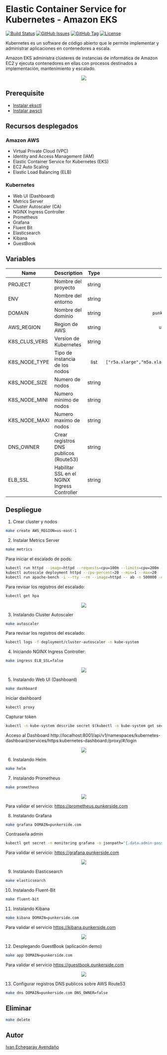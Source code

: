 # Elastic Container Service for Kubernetes - Amazon EKS

[![Build Status](https://travis-ci.org/punkerside/kubernetes-demo.svg?branch=master)](https://travis-ci.org/punkerside/kubernetes-demo)
[![GitHub Issues](https://img.shields.io/github/issues/punkerside/kubernetes-demo.svg)](https://github.com/punkerside/kubernetes-demo/issues)
[![GitHub Tag](https://img.shields.io/github/tag-date/punkerside/kubernetes-demo.svg?style=plastic)](https://github.com/punkerside/kubernetes-demo/tags/)
[![License](https://img.shields.io/badge/License-Apache%202.0-blue.svg)](https://opensource.org/licenses/Apache-2.0)

Kubernetes es un software de código abierto que le permite implementar y administrar aplicaciones en contenedores a escala.

Amazon EKS administra clústeres de instancias de informática de Amazon EC2 y ejecuta contenedores en ellas con procesos destinados a implementación, mantenimiento y escalado.

<p align="center">
  <img src="docs/img/architecture.png">
</p>

## Prerequisite

* [Instalar eksctl](https://eksctl.io/introduction/installation/)
* [Instalar awscli](https://docs.aws.amazon.com/cli/latest/userguide/cli-chap-install.html)

## Recursos desplegados

### Amazon AWS

* Virtual Private Cloud (VPC)
* Identity and Access Management (IAM)
* Elastic Container Service for Kubernetes (EKS)
* EC2 Auto Scaling
* Elastic Load Balancing (ELB)

### Kubernetes

* Web UI (Dashboard)
* Metrics Server
* Cluster Autoscaler (CA)
* NGINX Ingress Controller
* Prometheus
* Grafana
* Fluent Bit
* Elasticsearch
* Kibana
* GuestBook

## Variables

| Name | Description | Type | Default | Required |
|------|-------------|:----:|:-----:|:-----:|
| PROJECT | Nombre del proyecto | string | `eks` | no |
| ENV | Nombre del entorno | string | `staging` | no |
| DOMAIN | Nombre del dominio | string | `punkerside.com` | no |
| AWS_REGION | Region de AWS | string | `us-east-1` | no |
| K8S_CLUS_VERS | Version de Kubernetes | string | `1.15` | no |
| K8S_NODE_TYPE | Tipo de instancia de los nodos | list | `["r5a.xlarge","m5a.xlarge","r5.xlarge","m5.xlarge"]` | no |
| K8S_NODE_SIZE | Numero de nodos | string | `2` | no |
| K8S_NODE_MINI | Numero minimo de nodos | string | `1` | no |
| K8S_NODE_MAXI | Numero maximo de nodos | string | `6` | no |
| DNS_OWNER | Crear registros DNS publicos (Route53) | string | `true` | no |
| ELB_SSL | Habilitar SSL en el NGINX Ingress Controller | string | `true` | no |

## Despliegue

1. Crear cluster y nodos

```bash
make create AWS_REGION=us-east-1
```

2. Instalar Metrics Server

```bash
make metrics
```

Para iniciar el escalado de pods:

```bash
kubectl run httpd --image=httpd --requests=cpu=100m --limits=cpu=200m --expose --port=80
kubectl autoscale deployment httpd --cpu-percent=20 --min=1 --max=20
kubectl run apache-bench -i --tty --rm --image=httpd -- ab -n 500000 -c 1000 http://httpd.default.svc.cluster.local/
```

Para revisar los registros del escalado:

```bash
kubectl get hpa
```

<p align="center">
  <img src="docs/img/01.png">
</p>

3. Instalando Cluster Autoscaler

```bash
make autoscaler
```

Para revisar los registros del escalado:

```bash
kubectl logs -f deployment/cluster-autoscaler -n kube-system
```

4. Iniciando NGINX Ingress Controller:

```bash
make ingress ELB_SSL=false
```

<p align="center">
  <img src="docs/img/ingress.png">
</p>

5. Instalando Web UI (Dashboard)

```bash
make dashboard
```

Iniciar dashboard

```bash
kubectl proxy
```

Capturar token

```bash
kubectl -n kube-system describe secret $(kubectl -n kube-system get secret | grep eks-admin | awk '{print $1}') | grep "token:" | awk '{print $2}'
```

Acceso al Dashboard http://localhost:8001/api/v1/namespaces/kubernetes-dashboard/services/https:kubernetes-dashboard:/proxy/#/login

<p align="center">
  <img src="docs/img/dashboard.png">
</p>

6. Instalando Helm

```bash
make helm
```

7. Instalando Prometheus

```bash
make prometheus
```

<p align="center">
  <img src="docs/img/02.png">
</p>

Para validar el servicio: https://prometheus.punkerside.com

8. Instalando Grafana

```bash
make grafana DOMAIN=punkerside.com
```

Contraseña admin

```bash
kubectl get secret -n monitoring grafana -o jsonpath="{.data.admin-password}" | base64 --decode
```

Para validar el servicio: https://grafana.punkerside.com

<p align="center">
  <img src="docs/img/03.png">
</p>

9. Instalando Elasticsearch

```bash
make elasticsearch
```

10. Instalando Fluent-Bit

```bash
make fluent-bit
```

11. Instalando Kibana

```bash
make kibana DOMAIN=punkerside.com
```

Para validar el servicio https://kibana.punkerside.com

<p align="center">
  <img src="docs/img/04.png">
</p>

12. Desplegando GuestBook (aplicación demo)

```bash
make app DOMAIN=punkerside.com
```

Para validar el servicio https://guestbook.punkerside.com

<p align="center">
  <img src="docs/img/05.png">
</p>

13. Configurar registros DNS publicos sobre AWS Route53

```bash
make dns DOMAIN=punkerside.com DNS_OWNER=false
```

## Eliminar

```bash
make delete
```

## Autor

[Ivan Echegaray Avendaño](https://github.com/punkerside/)